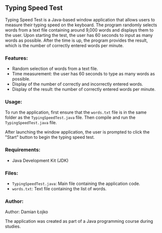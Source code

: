 ## Typing Speed Test

Typing Speed Test is a Java-based window application that allows users to measure their typing speed on the keyboard. The program randomly selects words from a text file containing around 9,000 words and displays them to the user. Upon starting the test, the user has 60 seconds to input as many words as possible. After the time is up, the program provides the result, which is the number of correctly entered words per minute.

### Features:

- Random selection of words from a text file.
- Time measurement: the user has 60 seconds to type as many words as possible.
- Display of the number of correctly and incorrectly entered words.
- Display of the result: the number of correctly entered words per minute.

### Usage:

To run the application, first ensure that the `words.txt` file is in the same folder as the `TypingSpeedTest.java` file. Then compile and run the `TypingSpeedTest.java` file.

After launching the window application, the user is prompted to click the "Start" button to begin the typing speed test.

### Requirements:

- Java Development Kit (JDK)

### Files:

- `TypingSpeedTest.java`: Main file containing the application code.
- `words.txt`: Text file containing the list of words.

### Author:

Author: Damian Łojko

The application was created as part of a Java programming course during studies.
